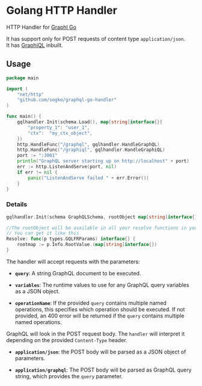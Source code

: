 # Golang HTTP Handler

HTTP Handler for [Graphl Go](https://github.com/chris-ramon/graphql-go)

It has support only for POST requests of content type `application/json`.  
It has [GraphiQL](https://github.com/graphql/graphiql) inbuilt.

## Usage

```go
package main

import (
	"net/http"
	"github.com/sogko/graphql-go-handler"
)

func main() {
	gqlhandler.Init(schema.Load(), map[string]interface{}{
		"property_1": "user_1",
		"ctx":  "my_ctx_object",
	})
	http.HandleFunc("/graphql", gqlhandler.HandleGraphQL)
	http.HandleFunc("/graphiql", gqlhandler.HandleGraphiQL)
	port := ":3001"
	println("GraphQL server starting up on http://localhost" + port)
	err := http.ListenAndServe(port, nil)
	if err != nil {
		panic("ListenAndServe failed " + err.Error())
	}
}
```

### Details

```go
gqlhandler.Init(schema GraphQLSchema, rootObject map[string]interface{})

//The rootObject will be available in all your resolve functions in your Schemas like this
// You can get it like this
Resolve: func(p types.GQLFRParams) interface{} {
	rootmap := p.Info.RootValue.(map[string]interface{})
}
```

The handler will accept requests with
the parameters:

  * **`query`**: A string GraphQL document to be executed.

  * **`variables`**: The runtime values to use for any GraphQL query variables
    as a JSON object.

  * **`operationName`**: If the provided `query` contains multiple named
    operations, this specifies which operation should be executed. If not
    provided, an 400 error will be returned if the `query` contains multiple
    named operations.

GraphQL will look in the POST request body.
The `handler` will interpret it
depending on the provided `Content-Type` header.

  * **`application/json`**: the POST body will be parsed as a JSON
    object of parameters.

  * **`application/graphql`**: The POST body will be parsed as GraphQL
    query string, which provides the `query` parameter.
